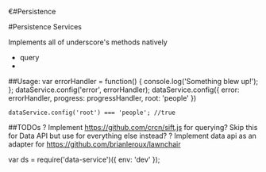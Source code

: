 €#Persistence



#Persistence Services

Implements all of underscore's methods natively

- query
-

##Usage:
    var errorHandler = function() {
        console.log('Something blew up!');
        };
    dataService.config('error', errorHandler);
    dataService.config({
        error: errorHandler,
        progress: progressHandler,
        root: 'people'
        })

    dataService.config('root') === 'people'; //true

##TODOs
    ? Implement https://github.com/crcn/sift.js for querying? Skip this for Data API but use for everything else instead?
    ? Implement data api as an adapter for https://github.com/brianleroux/lawnchair



var ds = require('data-service')({
    env: 'dev'
});
